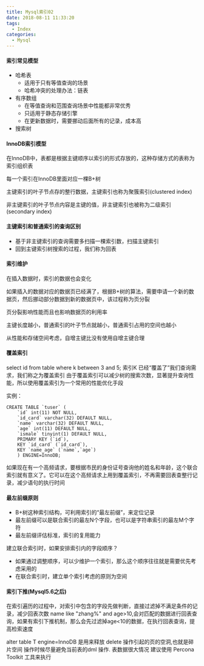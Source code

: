 ```yaml
---
title: Mysql索引02
date: 2018-08-11 11:33:20
tags:
  - Index
categories:
  - Mysql
---
```

#### 索引常见模型
- 哈希表
    - 适用于只有等值查询的场景
    - 哈希冲突的处理办法：链表
- 有序数组
    - 在等值查询和范围查询场景中性能都非常优秀
    - 只适用于静态存储引擎
    - 在更新数据时，需要挪动后面所有的记录，成本高
- 搜索树


#### InnoDB索引模型
在InnoDB中，表都是根据主键顺序以索引的形式存放的，这种存储方式的表称为索引组织表

每一个索引在InnoDB里面对应一棵B+树

主键索引的叶子节点存的整行数据，主键索引也称为聚簇索引(clustered index)

非主键索引的叶子节点内容是主键的值，非主键索引也被称为二级索引(secondary index)

#### 主键索引和普通索引的查询区别
- 基于非主键索引的查询需要多扫描一棵索引数，扫描主键索引
- 回到主键索引树搜索的过程，我们称为回表

#### 索引维护
在插入数据时，索引的数据也会变化

如果插入的数据对应的数据页已经满了，根据B+树的算法，需要申请一个新的数据页，然后挪动部分数据到新的数据页中，该过程称为页分裂

页分裂影响性能而且也影响数据页的利用率


主键长度越小，普通索引的叶子节点就越小，普通索引占用的空间也越小

从性能和存储空间考虑，自增主键比没有使用自增主键合理


#### 覆盖索引
select id from table where k between 3 and 5;
索引K 已经“覆盖了”我们查询需求，我们称之为覆盖索引
由于覆盖索引可以减少树的搜索次数，显著提升查询性能，所以使用覆盖索引为一个常用的性能优化手段

实例：
```
CREATE TABLE `tuser` (
    `id` int(11) NOT NULL,
    `id_card` varchar(32) DEFAULT NULL,
    `name` varchar(32) DEFAULT NULL,
    `age` int(11) DEFAULT NULL,
    `ismale` tinyint(1) DEFAULT NULL,
    PRIMARY KEY (`id`),
    KEY `id_card` (`id_card`),
    KEY `name_age` (`name`,`age`)
    ) ENGINE=InnoDB;
```
如果现在有一个高频请求，要根据市民的身份证号查询他的姓名和年龄，这个联合索引就有意义了。它可以在这个高频请求上用到覆盖索引，不再需要回表查整行记录，减少语句的执行时间


#### 最左前缀原则
- B+树这种索引结构，可利用索引的“最左前缀”，来定位记录
- 最左前缀可以是联合索引的最左N个字段，也可以是字符串索引的最左M个字符
- 最左前缀评估标准，索引的复用能力

建立联合索引时，如果安排索引内的字段顺序？
- 如果通过调整顺序，可以少维护一个索引，那么这个顺序往往就是需要优先考虑采用的
- 在联合索引时，建立单个索引考虑的原则为空间

#### 索引下推(Mysql5.6之后)
在索引遍历的过程中，对索引中包含的字段先做判断，直接过滤掉不满足条件的记录，减少回表次数
name like "zhang%" and age>10,会对匹配的数据进行回表查询，如果有索引下推机制，那么会先过滤掉age<10的数据，在执行回表查询，提高检索速度

alter table T engine=InnoDB 是用来释放 delete 操作引起的页的空洞,也就是碎片空间 操作时候尽量避免当前表的dml 操作.
表数据很大情况 建议使用 Percona Toolkit 工具来执行

